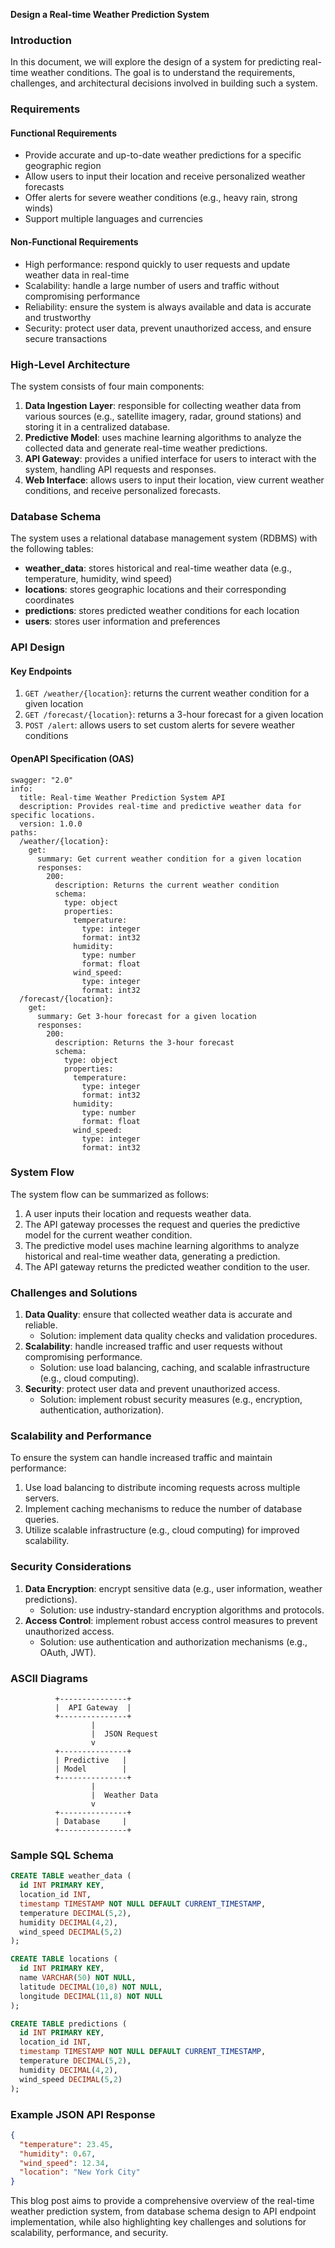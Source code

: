 **Design a Real-time Weather Prediction System**

### Introduction

In this document, we will explore the design of a system for predicting real-time weather conditions. The goal is to understand the requirements, challenges, and architectural decisions involved in building such a system.

### Requirements

#### Functional Requirements

* Provide accurate and up-to-date weather predictions for a specific geographic region
* Allow users to input their location and receive personalized weather forecasts
* Offer alerts for severe weather conditions (e.g., heavy rain, strong winds)
* Support multiple languages and currencies

#### Non-Functional Requirements

* High performance: respond quickly to user requests and update weather data in real-time
* Scalability: handle a large number of users and traffic without compromising performance
* Reliability: ensure the system is always available and data is accurate and trustworthy
* Security: protect user data, prevent unauthorized access, and ensure secure transactions

### High-Level Architecture

The system consists of four main components:

1. **Data Ingestion Layer**: responsible for collecting weather data from various sources (e.g., satellite imagery, radar, ground stations) and storing it in a centralized database.
2. **Predictive Model**: uses machine learning algorithms to analyze the collected data and generate real-time weather predictions.
3. **API Gateway**: provides a unified interface for users to interact with the system, handling API requests and responses.
4. **Web Interface**: allows users to input their location, view current weather conditions, and receive personalized forecasts.

### Database Schema

The system uses a relational database management system (RDBMS) with the following tables:

* **weather_data**: stores historical and real-time weather data (e.g., temperature, humidity, wind speed)
* **locations**: stores geographic locations and their corresponding coordinates
* **predictions**: stores predicted weather conditions for each location
* **users**: stores user information and preferences

### API Design

#### Key Endpoints

1. `GET /weather/{location}`: returns the current weather condition for a given location
2. `GET /forecast/{location}`: returns a 3-hour forecast for a given location
3. `POST /alert`: allows users to set custom alerts for severe weather conditions

#### OpenAPI Specification (OAS)

```
swagger: "2.0"
info:
  title: Real-time Weather Prediction System API
  description: Provides real-time and predictive weather data for specific locations.
  version: 1.0.0
paths:
  /weather/{location}:
    get:
      summary: Get current weather condition for a given location
      responses:
        200:
          description: Returns the current weather condition
          schema:
            type: object
            properties:
              temperature:
                type: integer
                format: int32
              humidity:
                type: number
                format: float
              wind_speed:
                type: integer
                format: int32
  /forecast/{location}:
    get:
      summary: Get 3-hour forecast for a given location
      responses:
        200:
          description: Returns the 3-hour forecast
          schema:
            type: object
            properties:
              temperature:
                type: integer
                format: int32
              humidity:
                type: number
                format: float
              wind_speed:
                type: integer
                format: int32
```

### System Flow

The system flow can be summarized as follows:

1. A user inputs their location and requests weather data.
2. The API gateway processes the request and queries the predictive model for the current weather condition.
3. The predictive model uses machine learning algorithms to analyze historical and real-time weather data, generating a prediction.
4. The API gateway returns the predicted weather condition to the user.

### Challenges and Solutions

1. **Data Quality**: ensure that collected weather data is accurate and reliable.
	* Solution: implement data quality checks and validation procedures.
2. **Scalability**: handle increased traffic and user requests without compromising performance.
	* Solution: use load balancing, caching, and scalable infrastructure (e.g., cloud computing).
3. **Security**: protect user data and prevent unauthorized access.
	* Solution: implement robust security measures (e.g., encryption, authentication, authorization).

### Scalability and Performance

To ensure the system can handle increased traffic and maintain performance:

1. Use load balancing to distribute incoming requests across multiple servers.
2. Implement caching mechanisms to reduce the number of database queries.
3. Utilize scalable infrastructure (e.g., cloud computing) for improved scalability.

### Security Considerations

1. **Data Encryption**: encrypt sensitive data (e.g., user information, weather predictions).
	* Solution: use industry-standard encryption algorithms and protocols.
2. **Access Control**: implement robust access control measures to prevent unauthorized access.
	* Solution: use authentication and authorization mechanisms (e.g., OAuth, JWT).

### ASCII Diagrams

```
          +---------------+
          |  API Gateway  |
          +---------------+
                  |
                  |  JSON Request
                  v
          +---------------+
          | Predictive   |
          | Model        |
          +---------------+
                  |
                  |  Weather Data
                  v
          +---------------+
          | Database     |
          +---------------+
```

### Sample SQL Schema

```sql
CREATE TABLE weather_data (
  id INT PRIMARY KEY,
  location_id INT,
  timestamp TIMESTAMP NOT NULL DEFAULT CURRENT_TIMESTAMP,
  temperature DECIMAL(5,2),
  humidity DECIMAL(4,2),
  wind_speed DECIMAL(5,2)
);

CREATE TABLE locations (
  id INT PRIMARY KEY,
  name VARCHAR(50) NOT NULL,
  latitude DECIMAL(10,8) NOT NULL,
  longitude DECIMAL(11,8) NOT NULL
);

CREATE TABLE predictions (
  id INT PRIMARY KEY,
  location_id INT,
  timestamp TIMESTAMP NOT NULL DEFAULT CURRENT_TIMESTAMP,
  temperature DECIMAL(5,2),
  humidity DECIMAL(4,2),
  wind_speed DECIMAL(5,2)
);
```

### Example JSON API Response

```json
{
  "temperature": 23.45,
  "humidity": 0.67,
  "wind_speed": 12.34,
  "location": "New York City"
}
```

This blog post aims to provide a comprehensive overview of the real-time weather prediction system, from database schema design to API endpoint implementation, while also highlighting key challenges and solutions for scalability, performance, and security.